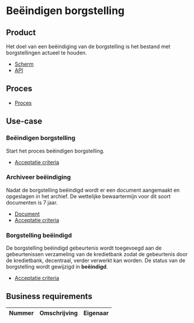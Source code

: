 # Beëindigen borgstelling

## Product

Het doel van een beëindiging van de borgstelling is het bestand met borgstellingen actueel te houden.

<!-- einde -->

* [Scherm](product.user-task.yml)
* [API](product.openapi.yml)

## Proces

* [Proces](proces.bpmn)

## Use-case

### Beëindigen borgstelling

Start het proces beëindigen borgstelling.

* [Acceptatie criteria](beeindigen-borgstelling.feature)

### Archiveer beëindiging

Nadat de borgstelling beëindigd wordt er een document aangemaakt en opgeslagen in het archief. De wettelijke bewaartermijn voor dit soort documenten is 7 jaar.

* [Document](beeindiging.message.md)
* [Acceptatie criteria](../archiveer.feature)

### Borgstelling beëindigd

De borgstelling beëindigd gebeurtenis wordt toegevoegd aan de gebeurtenissen verzameling van de kredietbank zodat de gebeurtenis door de kredietbank, decentraal, verder verwerkt kan worden. De status van de borgstelling wordt gewijzigd in **beëindigd**.

* [Acceptatie criteria](../verstuur-gebeurtenis.feature)

## Business requirements

| Nummer | Omschrijving                         | Eigenaar                  |
| -------| ------------------------------------ | ------------------------- |
